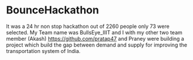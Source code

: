# BounceHackathon
It was a 24 hr non stop hackathon out of 2260 people only 73 were selected.
My Team name was BullsEye_IIIT and I with my other two team member (Akash) https://github.com/pratap47 and Praney were building a project which build the gap between demand and supply for improving the transportation system of India.
